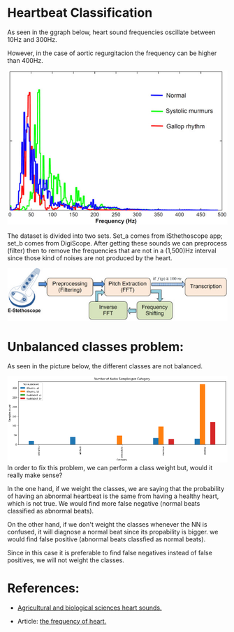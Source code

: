 # Heartbeat Classification

As seen in the ggraph below, heart sound frequencies oscillate between 10Hz and 300Hz. 

However, in the case of aortic regurgitacion the frequency can be higher than 400Hz. 

![](images/heart_freq.jpg)

The dataset is divided into two sets. Set_a comes from iSthethoscope app; set_b comes from DigiScope. 
After getting these sounds we can preprocess (filter) then to remove the frequencies that are not in a (1,500)Hz interval since those kind of noises are not produced by the heart. 


![](images/transcription_diagram.jpg)


# Unbalanced classes problem:
As seen in the picture below, the different classes are not balanced. 

![Unbalanced classes](images/balance.png)
In order to fix this problem, we can perform a class weight but, would it really make sense?

In the one hand, if we weight the classes, we are saying that the probability of having an abnormal heartbeat is the same from having a healthy heart, which is not true. We would find more false negative (normal beats classified as abnormal beats). 

On the other hand, if we don't weight the classes whenever the NN is confused, it will diagnose a normal beat since its propability is bigger. we would find false positive (abnormal beats classfied as normal beats).

Since in this case it is preferable to find false negatives instead of false positives, we will not weight the classes.

# References:
* [Agricultural and biological sciences heart sounds.](https://www.sciencedirect.com/topics/agricultural-and-biological-sciences/heart-sounds#:~:text=Although%20the%20human%20ear%20can,from%2020%20to%20500%20Hz)

* Article: [the frequency of heart.](https://www.ncbi.nlm.nih.gov/pmc/articles/PMC3396354/#:~:text=Moreover%2C%20the%20frequency%20of%20heart,of%20a%20normal%20heart%20sound.)